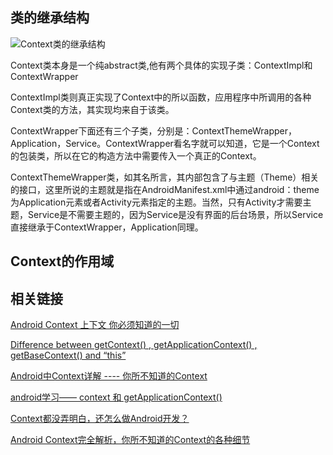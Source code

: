 ## 类的继承结构
![Context类的继承结构](http://upload-images.jianshu.io/upload_images/1187237-1b4c0cd31fd0193f.png?imageMogr2/auto-orient/strip%7CimageView2/2/w/1240)

Context类本身是一个纯abstract类,他有两个具体的实现子类：ContextImpl和ContextWrapper

ContextImpl类则真正实现了Context中的所以函数，应用程序中所调用的各种Context类的方法，其实现均来自于该类。

ContextWrapper下面还有三个子类，分别是：ContextThemeWrapper，Application，Service。ContextWrapper看名字就可以知道，它是一个Context的包装类，所以在它的构造方法中需要传入一个真正的Context。

ContextThemeWrapper类，如其名所言，其内部包含了与主题（Theme）相关的接口，这里所说的主题就是指在AndroidManifest.xml中通过android：theme为Application元素或者Activity元素指定的主题。当然，只有Activity才需要主题，Service是不需要主题的，因为Service是没有界面的后台场景，所以Service直接继承于ContextWrapper，Application同理。

## Context的作用域



## 相关链接

[Android Context 上下文 你必须知道的一切](http://blog.csdn.net/lmj623565791/article/details/40481055)

[Difference between getContext() , getApplicationContext() , getBaseContext() and “this”](http://stackoverflow.com/questions/10641144/difference-between-getcontext-getapplicationcontext-getbasecontext-and)

[Android中Context详解 ---- 你所不知道的Context](http://blog.csdn.net/qinjuning/article/details/7310620)

[android学习—— context 和 getApplicationContext()](http://blog.csdn.net/janronehoo/article/details/7348566)

[Context都没弄明白，还怎么做Android开发？](http://www.jianshu.com/p/94e0f9ab3f1d)

[Android Context完全解析，你所不知道的Context的各种细节](http://blog.csdn.net/guolin_blog/article/details/47028975)

